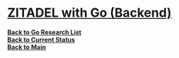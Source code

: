# **[ZITADEL with Go (Backend)](https://zitadel.com/docs/examples/secure-api/go)**

**[Back to Go Research List](../../../research_list.md)**\
**[Back to Current Status](../../../../development/status/weekly/current_status.md)**\
**[Back to Main](../../../../README.md)**
